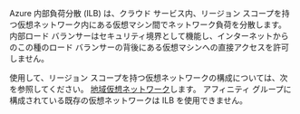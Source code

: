 Azure 内部負荷分散 (ILB) は、クラウド サービス内、リージョン スコープを持つ仮想ネットワーク内にある仮想マシン間でネットワーク負荷を分散します。 内部ロード バランサーはセキュリティ境界として機能し、インターネットからのこの種のロード バランサーの背後にある仮想マシンへの直接アクセスを許可しません。

使用して、リージョン スコープを持つ仮想ネットワークの構成については、次を参照してください。 [地域仮想ネットワーク](virtual-networks-migrate-to-regional-vnet.md)します。 アフィニティ グループに構成されている既存の仮想ネットワークは ILB を使用できません。








